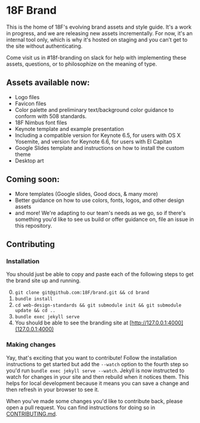 # 18F Brand
This is the home of 18F's evolving brand assets and style guide. It's a work in progress, and we are releasing new assets incrementally. For now, it's an internal tool only, which is why it's hosted on staging and you can’t get to the site without authenticating. 

Come visit us in #18f-branding on slack for help with implementing these assets, questions, or to philosophize on the meaning of type.

## Assets available now:
- Logo files
- Favicon files
- Color palette and preliminary text/background color guidance to conform with 508 standards.
- 18F Nimbus font files
- Keynote template and example presentation
 - Including a compatible version for Keynote 6.5, for users with OS X Yosemite,  and  version for Keynote 6.6, for users with El Capitan
- Google Slides template and instructions on how to install the custom theme
- Desktop art

## Coming soon:
- More templates (Google slides, Good docs, & many more)
- Better guidance on how to use colors, fonts, logos, and other design assets
- and more! We're adapting to our team's needs as we go, so if there's something you'd like to see us build or offer guidance on, file an issue in this repository.

## Contributing

### Installation
You should just be able to copy and paste each of the following steps to get the brand site up and running.

0. `git clone git@github.com:18F/brand.git && cd brand`
0. `bundle install`
0. `cd web-design-standards && git submodule init && git submodule update && cd ..`
0. `bundle exec jekyll serve`
0. You should be able to see the branding site at [http://127.0.0.1:4000](127.0.0.1:4000)

### Making changes
Yay, that's exciting that you want to contribute! Follow the installation instructions to get started but add the `--watch` option to the fourth step so you'd run `bundle exec jekyll serve --watch`. Jekyll is now instructed to watch for changes in your site and then rebuild when it notices them. This helps for local development because it means you can save a change and then refresh in your browser to see it.

When you've made some changes you'd like to contribute back, please open a pull request. You can find instructions for doing so in [CONTRIBUTING.md](CONTRIBUTING.md).
